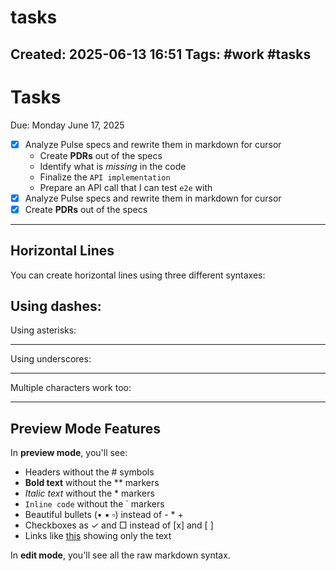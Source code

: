 # tasks
Created: 2025-06-13 16:51
Tags:
#work #tasks
---

# Tasks

Due: Monday June 17, 2025

- [x] Analyze Pulse specs and rewrite them in markdown for cursor
  - Create **PDRs** out of the specs
  - Identify what is *missing* in the code
  - Finalize the `API implementation`
  - Prepare an API call that I can test `e2e` with
- [x] Analyze Pulse specs and rewrite them in markdown for cursor
- [x] Create **PDRs** out of the specs

---

## Horizontal Lines

You can create horizontal lines using three different syntaxes:

Using dashes:
---

Using asterisks:
***

Using underscores:
___

Multiple characters work too:
______

## Preview Mode Features

In **preview mode**, you'll see:
- Headers without the # symbols
- **Bold text** without the ** markers
- *Italic text* without the * markers
- `Inline code` without the ` markers
- Beautiful bullets (• ▪ ▫) instead of - * +
- Checkboxes as ✓ and □ instead of [x] and [ ]
- Links like [this](http://example.com) showing only the text

In **edit mode**, you'll see all the raw markdown syntax.

